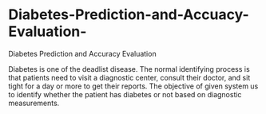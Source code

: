 # Diabetes-Prediction-and-Accuacy-Evaluation-
Diabetes Prediction and Accuracy Evaluation

Diabetes is one of the deadlist disease. The normal identifying process is that patients need to visit a diagnostic center, consult their doctor, and sit tight for a day or more to get their reports. The objective of given system us to identify whether the patient has diabetes or not based on diagnostic measurements.

 
